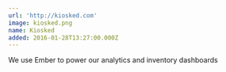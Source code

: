 ```yaml
---
url: 'http://kiosked.com'
image: kiosked.png
name: Kiosked
added: 2016-01-28T13:27:00.000Z
---
```

We use Ember to power our analytics and inventory dashboards
